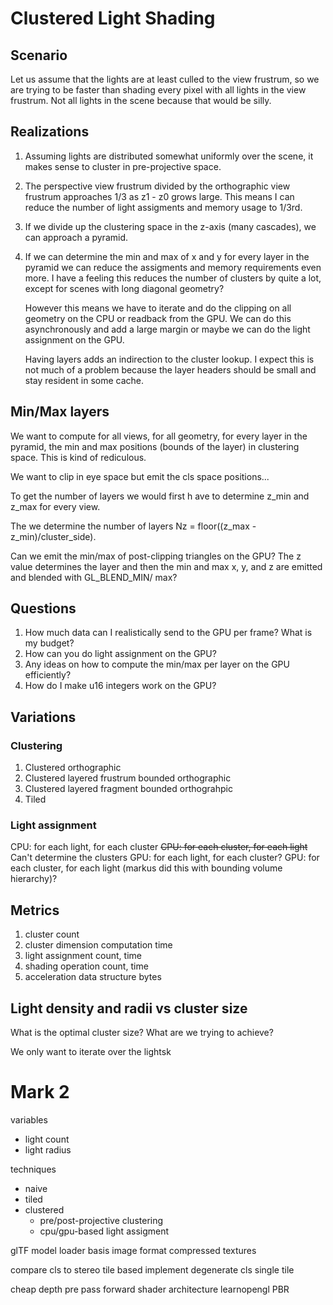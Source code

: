 # Clustered Light Shading

## Scenario

Let us assume that the lights are at least culled to the view frustrum, so we
are trying to be faster than shading every pixel with all lights in the view
frustrum. Not all lights in the scene because that would be silly.

## Realizations

1. Assuming lights are distributed somewhat uniformly over the scene, it makes
   sense to cluster in pre-projective space.
   
2. The perspective view frustrum divided by the orthographic view frustrum
   approaches 1/3 as z1 - z0 grows large. This means I can reduce the number of
   light assigments and memory usage to 1/3rd.
   
3. If we divide up the clustering space in the z-axis (many cascades), we can approach a pyramid.

4. If we can determine the min and max of x and y for every layer in the pyramid
   we can reduce the assigments and memory requirements even more. I have a
   feeling this reduces the number of clusters by quite a lot, except for scenes
   with long diagonal geometry?
   
   However this means we have to iterate and do the clipping on all geometry on
   the CPU or readback from the GPU. We can do this asynchronously and add a
   large margin or maybe we can do the light assignment on the GPU.
   
   Having layers adds an indirection to the cluster lookup. I expect this is not
   much of a problem because the layer headers should be small and stay
   resident in some cache.

## Min/Max layers

We want to compute for all views, for all geometry, for every layer in the
pyramid, the min and max positions (bounds of the layer) in clustering space.
This is kind of rediculous.

We want to clip in eye space but emit the cls space positions...

To get the number of layers we would first h ave to determine z_min and z_max
for every view.

The we determine the number of layers Nz = floor((z_max - z_min)/cluster_side).

Can we emit the min/max of post-clipping triangles on the GPU? The z value
determines the layer and then the min and max x, y, and z are emitted and
blended with GL_BLEND_MIN/ max?


## Questions

1. How much data can I realistically send to the GPU per frame? What is my
   budget?
3. How can you do light assignment on the GPU?
3. Any ideas on how to compute the min/max per layer on the GPU efficiently?
4. How do I make u16 integers work on the GPU?


## Variations

### Clustering

1. Clustered orthographic
2. Clustered layered frustrum bounded orthographic
3. Clustered layered fragment bounded orthograhpic
4. Tiled

### Light assignment

CPU: for each light, for each cluster
~~CPU: for each cluster, for each light~~ Can't determine the clusters
GPU: for each light, for each cluster?
GPU: for each cluster, for each light (markus did this with bounding volume hierarchy)?

## Metrics
1. cluster count
2. cluster dimension computation time
3. light assignment count, time
4. shading operation count, time
5. acceleration data structure bytes

## Light density and radii vs cluster size

What is the optimal cluster size? What are we trying to achieve? 

We only want to iterate over the lightsk

# Mark 2

variables
 - light count
 - light radius

techniques
 - naive
 - tiled
 - clustered
   - pre/post-projective clustering
   - cpu/gpu-based light assigment


glTF model loader
basis image format compressed textures

compare cls to stereo tile based
implement degenerate cls single tile

cheap depth pre pass forward shader architecture
learnopengl PBR



